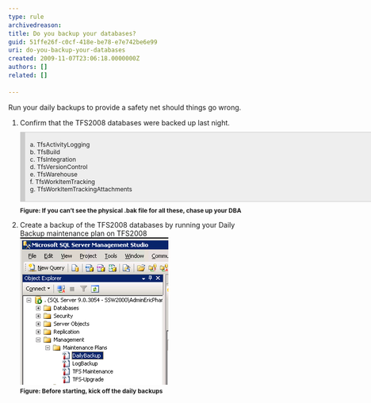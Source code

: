 ```yaml
---
type: rule
archivedreason: 
title: Do you backup your databases?
guid: 51ffe26f-c0cf-418e-be78-e7e742be6e99
uri: do-you-backup-your-databases
created: 2009-11-07T23:06:18.0000000Z
authors: []
related: []

---
```



<div><p>Run your daily backups to provide a safety net should things go wrong.  </p>
<ol><li>Confirm that the TFS2008 databases were backed up last night. <span class="ms-rteCustom-CodeArea" style="border-bottom:rgb(204,204,204) 1px solid;border-left:rgb(204,204,204) 10px solid;padding-bottom:5px;overflow-x:auto;background-color:rgb(238,238,238);margin:10px 0px;padding-left:10px;width:786px;padding-right:10px;display:block;font-size:12px;border-top:rgb(204,204,204) 1px solid;border-right:rgb(204,204,204) 1px solid;padding-top:5px;"><p>a.<span class="Apple-tab-span" style="white-space:pre;"> </span>TfsActivityLogging<br>b.<span class="Apple-tab-span" style="white-space:pre;"> </span>TfsBuild<br>c.<span class="Apple-tab-span" style="white-space:pre;"> </span>TfsIntegration<br>d.<span class="Apple-tab-span" style="white-space:pre;"> </span>TfsVersionControl<br>e.<span class="Apple-tab-span" style="white-space:pre;"> </span>TfsWarehouse <br>f. TfsWorkItemTracking<br>g.<span class="Apple-tab-span" style="white-space:pre;"> </span>TfsWorkItemTrackingAttachments</p></span><span class="ms-rteCustom-FigureNormal" style="padding-bottom:3px;margin:3px 10px 10px 0px;padding-left:0px;padding-right:0px;display:block;font-size:12px;font-weight:bold;padding-top:0px;">Figure: If you can’t see the physical .bak file for all these, chase up your DBA</span></li>
<li>Create a backup of the TFS2008 databases by running your Daily Backup maintenance plan on TFS2008 <br><span><img src="RunDailyBackup.png" alt="" /></span><br><span style="font-size:12px;font-weight:bold;">Figure: Before starting, kick off the daily backups</span> </li></ol></div>
<br><excerpt class='endintro'></excerpt><br>



